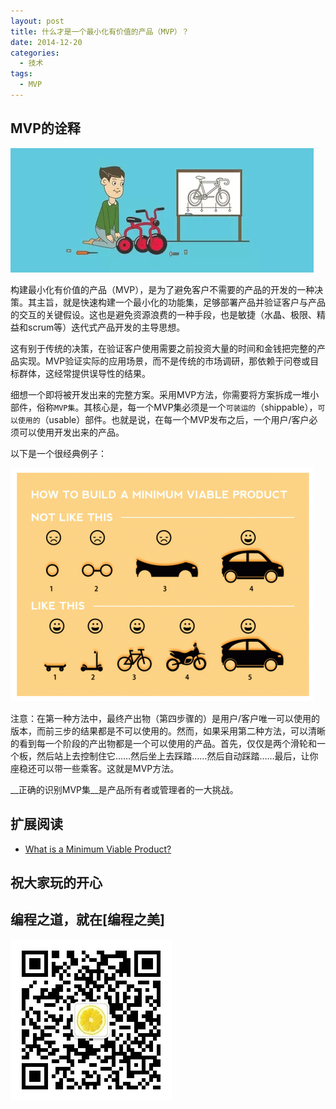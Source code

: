 ```yaml
---
layout: post
title: 什么才是一个最小化有价值的产品（MVP）？
date: 2014-12-20
categories:
  - 技术
tags:
  - MVP
---
```

## MVP的诠释

![Requestment](/img/article/12/014-12-20-01-mvp.jpg)

构建最小化有价值的产品（MVP），是为了避免客户不需要的产品的开发的一种决策。其主旨，就是快速构建一个最小化的功能集，足够部署产品并验证客户与产品的交互的关键假设。这也是避免资源浪费的一种手段，也是敏捷（水晶、极限、精益和scrum等）迭代式产品开发的主导思想。

这有别于传统的决策，在验证客户使用需要之前投资大量的时间和金钱把完整的产品实现。MVP验证实际的应用场景，而不是传统的市场调研，那依赖于问卷或目标群体，这经常提供误导性的结果。

细想一个即将被开发出来的完整方案。采用MVP方法，你需要将方案拆成一堆小部件，俗称`MVP集`。其核心是，每一个MVP集必须是一个`可装运的`（shippable），`可以使用的`（usable）部件。也就是说，在每一个MVP发布之后，一个用户/客户必须可以使用开发出来的产品。

以下是一个很经典例子：

![demo](/img/article/12/014-12-20-02-mvp.png)


注意：在第一种方法中，最终产出物（第四步骤的）是用户/客户唯一可以使用的版本，而前三步的结果都是不可以使用的。然而，如果采用第二种方法，可以清晰的看到每一个阶段的产出物都是一个可以使用的产品。首先，仅仅是两个滑轮和一个板，然后站上去控制住它……然后坐上去踩踏……然后自动踩踏……最后，让你座稳还可以带一些乘客。这就是MVP方法。

__正确的识别MVP集__是产品所有者或管理者的一大挑战。


## 扩展阅读

* [What is a Minimum Viable Product?](http://www.quora.com/What-is-a-Minimum-Viable-Product)

## 祝大家玩的开心

## 编程之道，就在[编程之美]

![编程之美](/img/weixin_qr.jpg)

